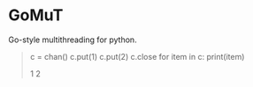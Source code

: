 # GoMuT

Go-style multithreading for python.

> c = chan()
> c.put(1)
> c.put(2)
> c.close
> for item in c:
>   print(item)
>
> 1
> 2
